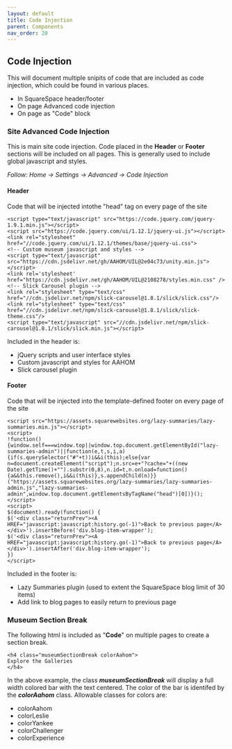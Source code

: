 ```yaml
---
layout: default
title: Code Injection
parent: Components 
nav_order: 20
---
```


## Code Injection

This will document multiple snipits of code that are included as code injection, which could be found in various places.

- In SquareSpace header/footer
- On page Advanced code injection
- On page as "Code" block

### Site Advanced Code Injection
This is main site code injection.  Code placed in the **Header** or **Footer** sections will be included on all pages.  This is generally used to include global javascript and styles. 

*Follow: Home -> Settings -> Advanced -> Code Injection*

#### Header
Code that will be injected intothe "head" tag on every page of the site

```
<script type="text/javascript" src="https://code.jquery.com/jquery-1.9.1.min.js"></script>
<script src="https://code.jquery.com/ui/1.12.1/jquery-ui.js"></script>
<link rel="stylesheet" href="//code.jquery.com/ui/1.12.1/themes/base/jquery-ui.css">
<!-- Custom museum javascript and styles -->
<script type="text/javascript" src="https://cdn.jsdelivr.net/gh/AAHOM/UIL@2e04c73/unity.min.js"></script>
<link rel='stylesheet' href="https://cdn.jsdelivr.net/gh/AAHOM/UIL@2108278/styles.min.css" />
<!-- Slick Carousel plugin -->
<link rel="stylesheet" type="text/css" href="//cdn.jsdelivr.net/npm/slick-carousel@1.8.1/slick/slick.css"/>
<link rel="stylesheet" type="text/css" href="//cdn.jsdelivr.net/npm/slick-carousel@1.8.1/slick/slick-theme.css"/>
<script type="text/javascript" src="//cdn.jsdelivr.net/npm/slick-carousel@1.8.1/slick/slick.min.js"></script>
```

Included in the header is:

- jQuery scripts and user interface styles
- Custom javascript and styles for AAHOM
- Slick carousel plugin

#### Footer
Code that will be injected into the template-defined footer on every page of the site 

```
<script src="https://assets.squarewebsites.org/lazy-summaries/lazy-summaries.min.js"></script>
<script>
!function(){window.self===window.top||window.top.document.getElementById("lazy-summaries-admin")||function(e,t,s,i,a){if(s.querySelector("#"+t))i&&i(this);else{var n=document.createElement("script");n.src=e+"?cache="+((new Date).getTime()+"").substr(0,8),n.id=t,n.onload=function(){a&&this.remove(),i&&i(this)},s.appendChild(n)}}("https://assets.squarewebsites.org/lazy-summaries/lazy-summaries-admin.js","lazy-summaries-admin",window.top.document.getElementsByTagName("head")[0])}();
</script>
<script>
$(document).ready(function() {
$('<div class="returnPrev"><A HREF="javascript:javascript:history.go(-1)">Back to previous page</A></div>').insertBefore('div.blog-item-wrapper');
$('<div class="returnPrev"><A HREF="javascript:javascript:history.go(-1)">Back to previous page</A></div>').insertAfter('div.blog-item-wrapper');
})
</script>
```

Included in the footer is:

- Lazy Summaries plugin (used to extent the SquareSpace blog limit of 30 items)
- Add link to blog pages to easily return to previous page

### Museum Section Break
The following html is included as "**Code**" on multiple pages to create a section break.

```
<h4 class="museumSectionBreak colorAahom">
Explore the Galleries
</h4>
```

In the above example, the class ***museumSectionBreak*** will display a full width colored bar with the text centered.   The color of the bar is identifed by the ***colorAahom*** class.  Allowable classes for colors are: 

- colorAahom
- colorLeslie
- colorYankee
- colorChallenger
- colorExperience



